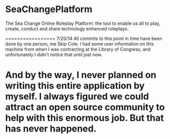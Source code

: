 SeaChangePlatform
=================

The Sea Change Online Roleplay Platform: the tool to enable us all to play, create, conduct and share technology enhanced roleplays.

=================
7/20/14
All commits to this point in time have been done by one person, me Skip Cole. I had some user information on this machine from when I was 
contracting at the Library of Congress, and unfortunately I didn't notice that until just now.

And by the way, I never planned on writing this entire application by myself. I always figured we could attract an open source community to
help with this enormous job. But that has never happened.
=================
